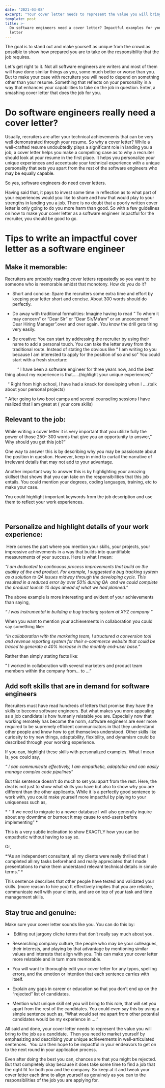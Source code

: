 ```yaml
---
date: '2021-03-08'
excerpt: "Your cover letter needs to represent the value you will bring to the job as a candidate.\_ Then you need to market yourself by emphasizing and describing your unique achievements in well-articulated sentences.\_ You can then hope to be impactful in your endeavors to get on to the next round in your application process.\_\n\n\n"
template: post
title: >-
  Do software engineers need a cover letter? Impactful examples for your cover
  letter
---
```

The goal is to stand out and make yourself as unique from the crowd as possible to show how prepared you are to take on the responsibility that the job requires. 

Let's get right to it. Not all software engineers are writers and most of them will have done similar things as you, some much better or worse than you. But to make your case with recruiters you will need to depend on something other than your resume. Something that reflects on your personality in a way that enhances your capabilities to take on the job in question. Enter, a smashing cover letter that does the job for you. 

# Do software engineers really need a cover letter?

Usually, recruiters are after your technical achievements that can be very well demonstrated through your resume. So why a cover letter? While a well-crafted resume undoubtedly plays a significant role in landing you a job, a cover letter helps you make a compelling case as to why a recruiter should look at your resume in the first place. It helps you personalize your unique experiences and accentuate your technical experience with a unique personality that sets you apart from the rest of the software engineers who may be equally capable. 

So yes, software engineers do need cover letters. 

Having said that, it pays to invest some time in reflection as to what part of your experiences would you like to share and how that would play to your strengths in landing you a job. There is no doubt that a poorly written cover letter is only going to do you more harm than good. So with a few guidelines on how to make your cover letter as a software engineer impactful for the recruiter, you should be good to go. 

# Tips to write an impactful cover letter as a software engineer

## Make it memorable: 

Recruiters are probably reading cover letters repeatedly so you want to be someone who is memorable amidst that monotony. How do you do it? 

*   Short and concise: Spare the recruiters some extra time and effort by keeping your letter short and concise. About 300 words should do perfectly.

*   Do away with traditional formalities: Imagine having to read “ To whom it may concern” or “Dear Sir” or “Dear Sir/Ma’am” or an unconcerned “ Dear Hiring Manager”.over and over again. You know the drill gets tiring very easily. 

*   Be creative: You can start by addressing the recruiter by using their name to add a personal touch. You can take the letter away from the traditional route. Instead of stating the obvious like “ I am writing to you because I am interested to apply for the position of so and so” You could start with a fresh structure:

          “ I have been a software engineer for three years now, and the best thing about my experience is that…..(highlight your unique experiences)”

  “ Right from high school, I have had a knack for developing when I ….(talk about your personal projects)

“ After going to two boot camps and several counseling sessions I have realized that I am great at ( your core skills) 

## Relevant to the job: 

While writing a cover letter it is very important that you utilize fully the power of those 250- 300 words that give you an opportunity to answer,” Why should you get this job?” 

One way to answer this is by describing why you may be passionate about the position in question. However, keep in mind to curtail the narrative of irrelevant details that may not add to your advantage. 

Another important way to answer this is by highlighting your amazing skillset that shows that you can take on the responsibilities that this job entails. You could mention your degrees, coding languages, training, etc to make your case. 

You could highlight important keywords from the job description and use them to reflect your work experiences. 

 

## Personalize and highlight details of your work experience:

 Here comes the part where you mention your skills, your projects, your impressive achievements in a way that builds into quantifiable measurements of your success. Here is what I mean: 

*“I am dedicated to continuous process improvements that build on the quality of the end product. For example, I suggested a bug tracking system as a solution to QA issues midway through the developing cycle. This resulted in a reduced error by over 50% during QA  and we could complete the product launch 10 days ahead of what we had planned.”*

The above example is more interesting and evident of your achievements than saying,

*“ I was instrumental in building a bug tracking system at XYZ company ”*

When you want to mention your achievements in collaboration you could say something like: 

*“In collaboration with the marketing team, I structured a conversion tool and revenue reporting system for their e-commerce website that could be traced to generate a 40% increase in the monthly end-user base.”*

Rather than simply stating facts like:

“ I worked in collaboration with several marketers and product team members within the company from… to …” 

## Add soft skills that are in demand for software engineers

Recruiters must have read hundreds of letters that promise they have the skills to become software engineers. But what makes you more appealing as a job candidate is how humanly relatable you are. Especially now that working remotely has become the norm, software engineers are ever more required to be supremely efficient communicators in that they understand other people and know how to get themselves understood. Other skills like curiosity to try new things, adaptability, flexibility, and dynamism could be described through your working experience.

If you can, highlight these skills with personalized examples. What I mean is, you could say, 

*“ I can communicate effectively, I am empathetic, adaptable and can easily manage complex code pipelines”*

But this sentence doesn’t do much to set you apart from the rest. Here, the deal is not just to show what skills you have but also to show why you are different than the other applicants. While it is a perfectly good sentence to work with, you could make yourself more impactful by playing to your uniqueness such as,

\* “ If we need to migrate to a newer database I will also generally inquire about any downtime or burnout it may cause to end-users before implementing” \*

This is a very subtle inclination to show EXACTLY how you can be empathetic without having to say so. 

Or, 

\*“As an independent consultant, all my clients were really thrilled that I completed all my tasks beforehand and really appreciated that I made presentations to make them understand relevant technical details in simple terms.” \*

This sentence describes that other people have tested and validated your skills. (more reason to hire you) It effectively implies that you are reliable, communicate well with your clients, and are on top of your task and time management skills. 

## Stay true and genuine: 

Make sure your cover letter sounds like you. You can do this by: 

*    Editing out jargony cliche terms that don’t really say much about you. 

*   Researching company culture, the people who may be your colleagues, their interests, and playing by that advantage by mentioning similar values and interests that align with you. This can make your cover letter more relatable and in turn more memorable. 

*   You will want to thoroughly edit your cover letter for any typos, spelling errors, and the emotion or intention that each sentence carries with itself. 

*   Explain any gaps in career or education so that you don’t end up on the “rejected” list of candidates. 

*   Mention what unique skill set you will bring to this role, that will set you apart from the rest of the candidates. You could even say this by using a simple sentence such as, “What would set me apart from other potential candidates would be my experience in ….”

All said and done, your cover letter needs to represent the value you will bring to the job as a candidate.  Then you need to market yourself by emphasizing and describing your unique achievements in well-articulated sentences.  You can then hope to be impactful in your endeavors to get on to the next round in your application process. 

Even after doing the best you can, chances are that you might be rejected. But that completely okay because it does take some time to find a job that the right fit for both you and the company. So keep at it and tweak your cover letter each time to align yourself as genuinely as you can to the responsibilities of the job you are applying for.

 

 

 

 

 

 

 
